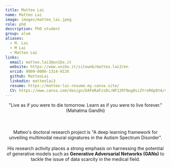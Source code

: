 ```yaml
---
title: Matteo Lai
name: Matteo Lai
image: images/matteo_lai.jpeg
role: phd
description: PhD student
group: alum
aliases:
  - M. Lai
  - M Lai
  - Matteo Lai
links:
  email: matteo.lai3@unibo.it
  website: https://www.unibo.it/sitoweb/matteo.lai3/en
  orcid: 0009-0006-1314-913X
  github: MatteoLai
  linkedin: matteolai3
  resume: https://matteo-lai-resume.my.canva.site/
  CV: https://www.canva.com/design/DAFmRaFzsDc/WF12Rf0wg0siZYroR6p0tA/view?utm_content=DAFmRaFzsDc&utm_campaign=designshare&utm_medium=link&utm_source=editor
---
```


<center>"Live as if you were to die tomorrow. Learn as if you were to live forever." (Mahatma Gandhi)<br><br><br><br>Matteo's doctoral research project is "A deep learning framework for unveiling multimodal neural signatures in the Autism Spectrum Disorder".<br><br>His research activity places a strong emphasis on harnessing the potential of generative models such as <b>Generative Adversarial Networks (GANs)</b> to tackle the issue of data scarcity in the medical field.</center>
  
